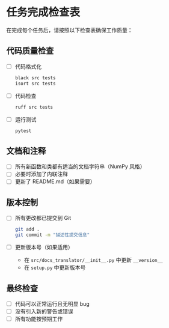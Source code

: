# 任务完成检查表

在完成每个任务后，请按照以下检查表确保工作质量：

## 代码质量检查

- [ ] 代码格式化
  ```bash
  black src tests
  isort src tests
  ```

- [ ] 代码检查
  ```bash
  ruff src tests
  ```

- [ ] 运行测试
  ```bash
  pytest
  ```

## 文档和注释

- [ ] 所有新函数和类都有适当的文档字符串（NumPy 风格）
- [ ] 必要时添加了内联注释
- [ ] 更新了 README.md（如果需要）

## 版本控制

- [ ] 所有更改都已提交到 Git
  ```bash
  git add .
  git commit -m "描述性提交信息"
  ```

- [ ] 更新版本号（如果适用）
  - 在 `src/docs_translator/__init__.py` 中更新 `__version__`
  - 在 `setup.py` 中更新版本号

## 最终检查

- [ ] 代码可以正常运行且无明显 bug
- [ ] 没有引入新的警告或错误
- [ ] 所有功能按预期工作
